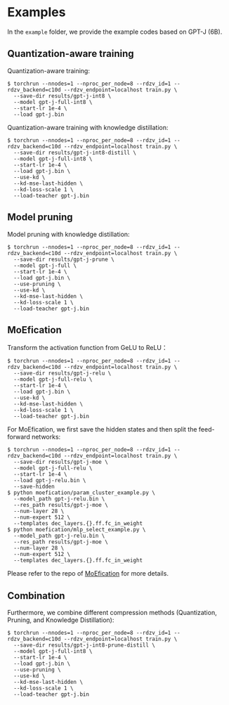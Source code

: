 # Examples

In the `example` folder, we provide the example codes based on GPT-J (6B).

## Quantization-aware training

Quantization-aware training:

```
$ torchrun --nnodes=1 --nproc_per_node=8 --rdzv_id=1 --rdzv_backend=c10d --rdzv_endpoint=localhost train.py \
  --save-dir results/gpt-j-int8 \
  --model gpt-j-full-int8 \
  --start-lr 1e-4 \
  --load gpt-j.bin
```


Quantization-aware training with knowledge distillation:


```
$ torchrun --nnodes=1 --nproc_per_node=8 --rdzv_id=1 --rdzv_backend=c10d --rdzv_endpoint=localhost train.py \
  --save-dir results/gpt-j-int8-distill \
  --model gpt-j-full-int8 \
  --start-lr 1e-4 \
  --load gpt-j.bin \
  --use-kd \
  --kd-mse-last-hidden \
  --kd-loss-scale 1 \
  --load-teacher gpt-j.bin
```

## Model pruning

Model pruning with knowledge distillation:

```
$ torchrun --nnodes=1 --nproc_per_node=8 --rdzv_id=1 --rdzv_backend=c10d --rdzv_endpoint=localhost train.py \
  --save-dir results/gpt-j-prune \
  --model gpt-j-full \
  --start-lr 1e-4 \
  --load gpt-j.bin \
  --use-pruning \
  --use-kd \
  --kd-mse-last-hidden \
  --kd-loss-scale 1 \
  --load-teacher gpt-j.bin
```

## MoEfication

Transform the activation function from GeLU to ReLU：
```
$ torchrun --nnodes=1 --nproc_per_node=8 --rdzv_id=1 --rdzv_backend=c10d --rdzv_endpoint=localhost train.py \
  --save-dir results/gpt-j-relu \
  --model gpt-j-full-relu \
  --start-lr 1e-4 \
  --load gpt-j.bin \
  --use-kd \
  --kd-mse-last-hidden \
  --kd-loss-scale 1 \
  --load-teacher gpt-j.bin
```

For MoEfication, we first save the hidden states and then split the feed-forward networks:

```
$ torchrun --nnodes=1 --nproc_per_node=8 --rdzv_id=1 --rdzv_backend=c10d --rdzv_endpoint=localhost train.py \
  --save-dir results/gpt-j-moe \
  --model gpt-j-full-relu \
  --start-lr 1e-4 \
  --load gpt-j-relu.bin \
  --save-hidden
$ python moefication/param_cluster_example.py \
  --model_path gpt-j-relu.bin \
  --res_path results/gpt-j-moe \
  --num-layer 28 \
  --num-expert 512 \
  --templates dec_layers.{}.ff.fc_in_weight
$ python moefication/mlp_select_example.py \
  --model_path gpt-j-relu.bin \
  --res_path results/gpt-j-moe \
  --num-layer 28 \
  --num-expert 512 \
  --templates dec_layers.{}.ff.fc_in_weight
```

Please refer to the repo of [MoEfication](https://github.com/thunlp/MoEfication) for more details.

## Combination

Furthermore, we combine different compression methods (Quantization, Pruning, and Knowledge Distillation):

```
$ torchrun --nnodes=1 --nproc_per_node=8 --rdzv_id=1 --rdzv_backend=c10d --rdzv_endpoint=localhost train.py \
  --save-dir results/gpt-j-int8-prune-distill \
  --model gpt-j-full-int8 \
  --start-lr 1e-4 \
  --load gpt-j.bin \
  --use-pruning \
  --use-kd \
  --kd-mse-last-hidden \
  --kd-loss-scale 1 \
  --load-teacher gpt-j.bin
```